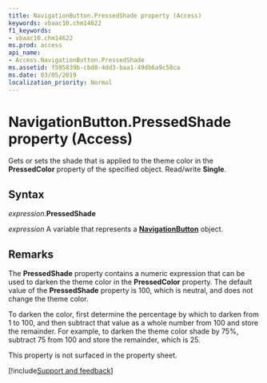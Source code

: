 ```yaml
---
title: NavigationButton.PressedShade property (Access)
keywords: vbaac10.chm14622
f1_keywords:
- vbaac10.chm14622
ms.prod: access
api_name:
- Access.NavigationButton.PressedShade
ms.assetid: f595839b-cbd8-4dd3-baa1-49db6a9c58ca
ms.date: 03/05/2019
localization_priority: Normal
---
```



# NavigationButton.PressedShade property (Access)

Gets or sets the shade that is applied to the theme color in the **PressedColor** property of the specified object. Read/write **Single**.


## Syntax

_expression_.**PressedShade**

_expression_ A variable that represents a **[NavigationButton](Access.NavigationButton.md)** object.


## Remarks

The **PressedShade** property contains a numeric expression that can be used to darken the theme color in the **PressedColor** property. The default value of the **PressedShade** property is 100, which is neutral, and does not change the theme color. 

To darken the color, first determine the percentage by which to darken from 1 to 100, and then subtract that value as a whole number from 100 and store the remainder. For example, to darken the theme color shade by 75%, subtract 75 from 100 and store the remainder, which is 25.

This property is not surfaced in the property sheet.



[!include[Support and feedback](~/includes/feedback-boilerplate.md)]